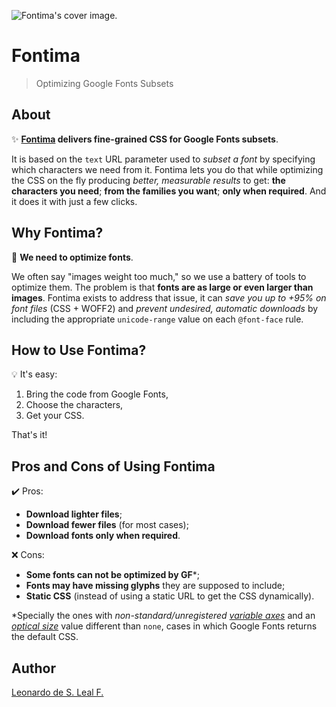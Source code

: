 ![Fontima's cover image.](https://raw.githubusercontent.com/leodeslf/fontima/master/assets/cover_1270x760_compressed.png "Fontima's cover image.")

# Fontima

>Optimizing Google Fonts Subsets

## About

✨ **[Fontima](https://fontima.com/) delivers fine-grained CSS for Google Fonts subsets**.

It is based on the `text` URL parameter used to *subset a font* by specifying which characters we need from it. Fontima lets you do that while optimizing the CSS on the fly producing *better, measurable results* to get: **the characters you need**; **from the families you want**; **only when required**. And it does it with just a few clicks.

## Why Fontima?

🎯 **We need to optimize fonts**.

We often say "images weight too much," so we use a battery of tools to optimize them. The problem is that **fonts are as large or even larger than images**. Fontima exists to address that issue, it can *save you up to +95% on font files* (CSS + WOFF2) and *prevent undesired, automatic downloads* by including the appropriate `unicode-range` value on each `@font-face` rule.

## How to Use Fontima?

💡 It's easy:

1. Bring the code from Google Fonts,
1. Choose the characters,
1. Get your CSS.

That's it!

## Pros and Cons of Using Fontima

✔️ Pros:

- **Download lighter files**;
- **Download fewer files** (for most cases);
- **Download fonts only when required**.

❌ Cons:

- **Some fonts can not be optimized by GF**\*;
- **Fonts may have missing glyphs** they are supposed to include;
- **Static CSS** (instead of using a static URL to get the CSS dynamically).

\*Specially the ones with *non-standard/unregistered [variable axes](https://fonts.google.com/knowledge/glossary/axis_in_variable_fonts "Axis (in variable fonts)")* and an *[optical size](https://fonts.google.com/knowledge/glossary/optical_size_axis "Optical Size axis (opsz)")* value different than `none`, cases in which Google Fonts returns the default CSS.

## Author

[Leonardo de S. Leal F.](https://github.com/leodeslf "GitHub profile")
